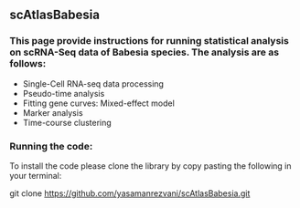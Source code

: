 ## scAtlasBabesia

### This page provide instructions for running statistical analysis on scRNA-Seq data of Babesia species. The analysis are as follows:

* Single-Cell RNA-seq data processing
* Pseudo-time analysis
* Fitting gene curves: Mixed-effect model
* Marker analysis
* Time-course clustering

### Running the code:
To install the code please clone the library by copy pasting the following in your terminal:

git clone https://github.com/yasamanrezvani/scAtlasBabesia.git

